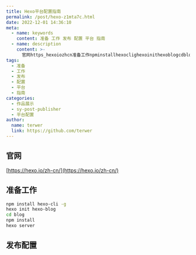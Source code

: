 ```yaml
---
title: Hexo平台配置指南
permalink: /post/hexo-z1mta7c.html
date: 2022-12-01 14:36:10
meta:
  - name: keywords
    content: 准备 工作 发布 配置 平台 指南
  - name: description
    content: >-
      官网https_hexoiozhcn准备工作npminstallhexoclighexoinithexoblogcdblognpminstallhexoserver发布配置‍
tags:
  - 准备
  - 工作
  - 发布
  - 配置
  - 平台
  - 指南
categories:
  - 作品展示
  - sy-post-publisher
  - 平台配置
author:
  name: terwer
  link: https://github.com/terwer
---
```




## 官网

[https://hexo.io/zh-cn/](https://hexo.io/zh-cn/)

## 准备工作

```bash
npm install hexo-cli -g
hexo init hexo-blog
cd blog
npm install
hexo server
```

## 发布配置

‍
